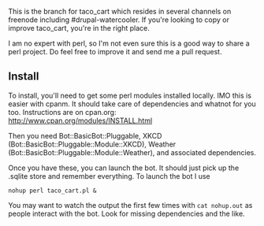 This is the branch for taco_cart which resides in several channels on freenode including #drupal-watercooler. If you're looking to copy or improve taco_cart, you're in the right place.

I am no expert with perl, so I'm not even sure this is a good way to share a
perl project. Do feel free to improve it and send me a pull request.


Install
-------
To install, you'll need to get some perl modules installed locally. IMO this is
easier with cpanm. It should take care of dependencies and whatnot for you too.
Instructions are on cpan.org: http://www.cpan.org/modules/INSTALL.html

Then you need Bot::BasicBot::Pluggable, XKCD (Bot::BasicBot::Pluggable::Module::XKCD), Weather
(Bot::BasicBot::Pluggable::Module::Weather), and associated dependencies. 

Once you have these, you can launch the bot. It should just pick up the .sqlite
store and remember everything. To launch the bot I use

```nohup perl taco_cart.pl &```

You may want to watch the output the first few times with ``cat nohup.out`` as people interact with the bot. Look for missing dependencies and the like.
